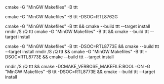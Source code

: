 


cmake -G "MinGW Makefiles" -B ttt

cmake -G "MinGW Makefiles" -B ttt -DSOC=RTL8762G


cmake -G "MinGW Makefiles" -B ttt && cmake --build ttt --target install
rmdir /S /Q ttt cmake -G "MinGW Makefiles" -B ttt && cmake --build ttt --target install


cmake -G "MinGW Makefiles" -B ttt  -DSOC=RTL8773E && cmake --build ttt  --target install
rmdir /S /Q ttt && cmake -G "MinGW Makefiles" -B ttt   -DSOC=RTL8773E && cmake --build ttt --target install


rmdir /S /Q ttt && cmake -DCMAKE_VERBOSE_MAKEFILE:BOOL=ON -G "MinGW Makefiles" -B ttt   -DSOC=RTL8773E && cmake --build ttt --target install